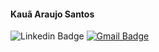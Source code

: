 <h4>Kauã Araujo Santos</h4>


![Linkedin Badge](https://img.shields.io/badge/-Kauã_Araújo-blue?style=flat-square&logo=Linkedin&logoColor=white&link=https:/https://www.linkedin.com/in/kauã-araújo-79b185233)
[![Gmail Badge](https://img.shields.io/badge/-araujo.ka37@gmail.com-c14438?style=flat-square&logo=Gmail&logoColor=white&link=mailto:araujo.ka37@gmail.com)](mailto:araujo.ka37@gmail.com)
 
